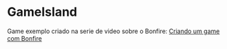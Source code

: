 # GameIsland


Game exemplo criado na serie de video sobre o Bonfire: [Criando um game com Bonfire](https://www.youtube.com/watch?v=Qv4ma-YHlHw&list=PLv1_7bM0w6JPkMd3X2FF_TNbDrbChRCV7)
